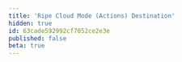 ```yaml
---
title: 'Ripe Cloud Mode (Actions) Destination'
hidden: true
id: 63cade592992cf7052ce2e3e
published: false
beta: true
---
```

